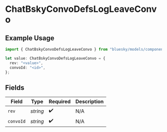 # ChatBskyConvoDefsLogLeaveConvo

## Example Usage

```typescript
import { ChatBskyConvoDefsLogLeaveConvo } from "bluesky/models/components";

let value: ChatBskyConvoDefsLogLeaveConvo = {
  rev: "<value>",
  convoId: "<id>",
};
```

## Fields

| Field              | Type               | Required           | Description        |
| ------------------ | ------------------ | ------------------ | ------------------ |
| `rev`              | *string*           | :heavy_check_mark: | N/A                |
| `convoId`          | *string*           | :heavy_check_mark: | N/A                |